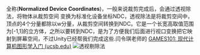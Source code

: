全称(**Normalized Device Coordinates**)，一般来说裁剪完成后，会通过透视除法，将物体从裁剪空间 变换为标准化设备坐标NDC，透视除法是将裁剪空间中，顶点的4个分量都除以w分量，从裁剪空间转换到NDC。它是一个长宽高取值范围为[-1,1]的立方体，之所以要转到NDC，是为了方便我们后面进行视口变换把它映射到屏幕空间，不过Unity已经帮我们完成这些.闫令琪老师的 [GAMES101: 现代计算机图形学入门 (ucsb.edu)](https://sites.cs.ucsb.edu/~lingqi/teaching/games101.html)
![透视剔除法](https://learning-cdn-public-prd.unitychina.cn/20220817/learn/images/396ed6ff-d252-48d8-b39b-b108e5bacd13_image.png.2000x0x1.webp)
